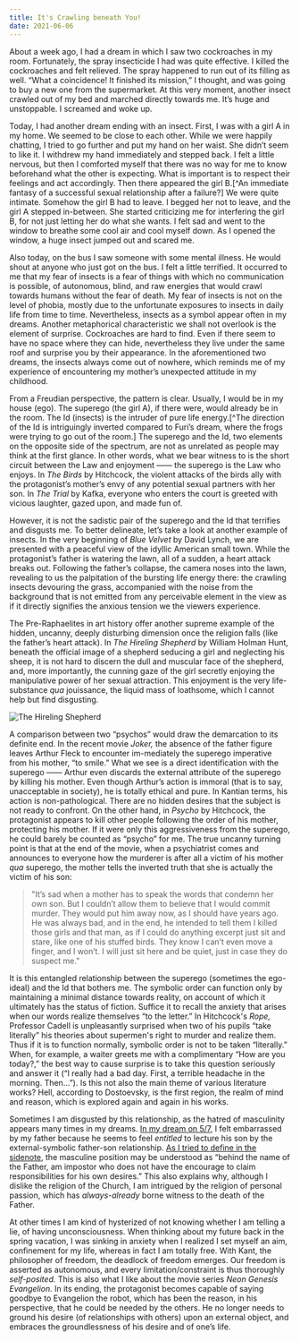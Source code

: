 ```yaml
---
title: It's Crawling beneath You!
date: 2021-06-06
---
```


About a week ago, I had a dream in which I saw two cockroaches in my room. Fortunately, the spray insecticide I had was quite effective. I killed the cockroaches and felt relieved. The spray happened to run out of its filling as well. “What a coincidence! It finished its mission,” I thought, and was going to buy a new one from the supermarket. At this very moment, another insect crawled out of my bed and marched directly towards me. It’s huge and unstoppable. I screamed and woke up.

Today, I had another dream ending with an insect. First, I was with a girl A in my home. We seemed to be close to each other. While we were happily chatting, I tried to go further and put my hand on her waist. She didn’t seem to like it. I withdrew my hand immediately and stepped back. I felt a little nervous, but then I comforted myself that there was no way for me to know beforehand what the other is expecting. What is important is to respect their feelings and act accordingly. Then there appeared the girl B.[^An immediate fantasy of a successful sexual relationship after a failure?] We were quite intimate. Somehow the girl B had to leave. I begged her not to leave, and the girl A stepped in-between. She started criticizing me for interfering the girl B, for not just letting her do what she wants. I felt sad and went to the window to breathe some cool air and cool myself down. As I opened the window, a huge insect jumped out and scared me.

Also today, on the bus I saw someone with some mental illness. He would shout at anyone who just got on the bus. I felt a little terrified. It occurred to me that my fear of insects is a fear of things with which no communication is possible, of autonomous, blind, and raw energies that would crawl towards humans without the fear of death. My fear of insects is not on the level of phobia, mostly due to the unfortunate exposures to insects in daily life from time to time. Nevertheless, insects as a symbol appear often in my dreams. Another metaphorical characteristic we shall not overlook is the element of surprise. Cockroaches are hard to find. Even if there seem to have no space where they can hide, nevertheless they live under the same roof and surprise you by their appearance. In the aforementioned two dreams, the insects always come out of nowhere, which reminds me of my experience of encountering my mother’s unexpected attitude in my childhood.

From a Freudian perspective, the pattern is clear. Usually, I would be in my house (ego). The superego (the girl A), if there were, would already be in the room. The Id (insects) is the intruder of pure life energy.[^The direction of the Id is intriguingly inverted compared to Furi’s dream, where the frogs were trying to go out of the room.] The superego and the Id, two elements on the opposite side of the spectrum, are not as unrelated as people may think at the first glance. In other words, what we bear witness to is the short circuit between the Law and enjoyment —— the superego is the Law who enjoys. In *The Birds* by Hitchcock, the violent attacks of the birds ally with the protagonist’s mother’s envy of any potential sexual partners with her son. In *The Trial* by Kafka, everyone who enters the court is greeted with vicious laughter, gazed upon, and made fun of. 

However, it is not the sadistic pair of the superego and the Id that terrifies and disgusts me. To better delineate, let’s take a look at another example of insects. In the very beginning of *Blue Velvet* by David Lynch, we are presented with a peaceful view of the idyllic American small town. While the protagonist’s father is watering the lawn, all of a sudden, a heart attack breaks out. Following the father’s collapse, the camera noses into the lawn, revealing to us the palpitation of the bursting life energy there: the crawling insects devouring the grass, accompanied with the noise from the background that is not emitted from any perceivable element in the view as if it directly signifies the anxious tension we the viewers experience.

The Pre-Raphaelites in art history offer another supreme example of the hidden, uncanny, deeply disturbing dimension once the religion falls (like the father’s heart attack). In *The Hireling Shepherd* by William Holman Hunt, beneath the official image of a shepherd seducing a girl and neglecting his sheep, it is not hard to discern the dull and muscular face of the shepherd, and, more importantly, the cunning gaze of the girl secretly enjoying the manipulative power of her sexual attraction. This enjoyment is the very life-substance *qua* jouissance, the liquid mass of loathsome, which I cannot help but find disgusting.

![The Hireling Shepherd](/The-Hireling-Shepherd.jpg "The Hireling Shepherd")

A comparison between two “psychos” would draw the demarcation to its definite end. In the recent movie *Joker,* the absence of the father figure leaves Arthur Fleck to encounter im-mediately the superego imperative from his mother, “to smile.” What we see is a direct identification with the superego —— Arthur even discards the external attribute of the superego by killing his mother. Even though Arthur’s action is immoral (that is to say, unacceptable in society), he is totally ethical and pure. In Kantian terms, his action is non-pathological. There are no hidden desires that the subject is not ready to confront. On the other hand, in *Psycho* by Hitchcock, the protagonist appears to kill other people following the order of his mother, protecting his mother. If it were only this aggressiveness from the superego, he could barely be counted as “psycho” for me. The true uncanny turning point is that at the end of the movie, when a psychiatrist comes and announces to everyone how the murderer is after all a victim of his mother *qua* superego, the mother tells the inverted truth that she is actually the victim of his son:

> "It’s sad when a mother has to speak the words that condemn her own son. But I couldn’t allow them to believe that I would commit murder. They would put him away now, as I should have years ago. He was always bad, and in the end, he intended to tell them I killed those girls and that man, as if I could do anything excerpt just sit and stare, like one of his stuffed birds. They know I can’t even move a finger, and I won’t. I will just sit here and be quiet, just in case they do suspect me."

It is this entangled relationship between the superego (sometimes the ego-ideal) and the Id that bothers me. The symbolic order can function only by maintaining a minimal distance towards reality, on account of which it ultimately has the status of fiction. Suffice it to recall the anxiety that arises when our words realize themselves “to the letter.” In Hitchcock's *Rope,* Professor Cadell is unpleasantly surprised when two of his pupils “take literally” his theories about supermen's right to murder and realize them. Thus if it is to function normally, symbolic order is not to be taken “literally.” When, for example, a waiter greets me with a complimentary “How are you today?,” the best way to cause surprise is to take this question seriously and answer it (“I really had a bad day. First, a terrible headache in the morning. Then…”). Is this not also the main theme of various literature works? Hell, according to Dostoevsky, is the first region, the realm of mind and reason, which is explored again and again in his works.

Sometimes I am disgusted by this relationship, as the hatred of masculinity appears many times in my dreams. [In my dream on 5/7](/interludes/#2021-05-07), I felt embarrassed by my father because he seems to feel *entitled* to lecture his son by the external-symbolic father-son relationship. [As I tried to define in the sidenote](/interludes/#fn-2021-05-15-2), the masculine position may be understood as “behind the name of the Father, am impostor who does not have the encourage to claim responsibilities for his own desires.” This also explains why, although I dislike the religion of the Church, I am intrigued by the religion of personal passion, which has *always-already* borne witness to the death of the Father. 

At other times I am kind of hysterized of not knowing whether I am telling a lie, of having unconsciousness. When thinking about my future back in the spring vacation, I was sinking in anxiety when I realized I set myself an aim, confinement for my life, whereas in fact I am totally free. With Kant, the philosopher of freedom, the deadlock of freedom emerges. Our freedom is asserted as autonomous, and every limitation/constraint is thus thoroughly *self-posited.* This is also what I like about the movie series *Neon Genesis Evangelion.* In its ending, the protagonist becomes capable of saying goodbye to Evangelion the robot, which has been the reason, in his perspective, that he could be needed by the others. He no longer needs to ground his desire (of relationships with others) upon an external object, and embraces the groundlessness of his desire and of one’s life.